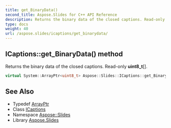 ```yaml
---
title: get_BinaryData()
second_title: Aspose.Slides for C++ API Reference
description: Returns the binary data of the closed captions. Read-only uint8_t[].
type: docs
weight: 40
url: /aspose.slides/icaptions/get_binarydata/
---
```

## ICaptions::get_BinaryData() method


Returns the binary data of the closed captions. Read-only **uint8_t**[].

```cpp
virtual System::ArrayPtr<uint8_t> Aspose::Slides::ICaptions::get_BinaryData()=0
```

## See Also

* Typedef [ArrayPtr](../../../system/arrayptr/)
* Class [ICaptions](../)
* Namespace [Aspose::Slides](../../)
* Library [Aspose.Slides](../../../)